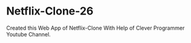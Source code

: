 # Netflix-Clone-26
Created  this Web App of Netflix-Clone With Help of Clever Programmer Youtube Channel.
